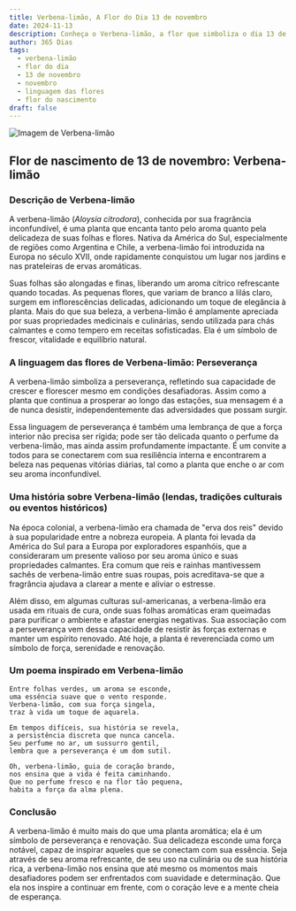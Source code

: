 ```yaml
---
title: Verbena-limão, A Flor do Dia 13 de novembro
date: 2024-11-13
description: Conheça o Verbena-limão, a flor que simboliza o dia 13 de novembro e seu significado 'Perseverança'. Explore a beleza e o simbolismo desta flor encantadora.
author: 365 Dias
tags:
  - verbena-limão
  - flor do dia
  - 13 de novembro
  - novembro
  - linguagem das flores
  - flor do nascimento
draft: false
---
```


![Imagem de Verbena-limão](https://cdn.pixabay.com/photo/2020/05/16/19/40/lemon-verbena-5178934_1280.jpg#center)


## Flor de nascimento de 13 de novembro: Verbena-limão

### Descrição de Verbena-limão

A verbena-limão (_Aloysia citrodora_), conhecida por sua fragrância inconfundível, é uma planta que encanta tanto pelo aroma quanto pela delicadeza de suas folhas e flores. Nativa da América do Sul, especialmente de regiões como Argentina e Chile, a verbena-limão foi introduzida na Europa no século XVII, onde rapidamente conquistou um lugar nos jardins e nas prateleiras de ervas aromáticas.

Suas folhas são alongadas e finas, liberando um aroma cítrico refrescante quando tocadas. As pequenas flores, que variam de branco a lilás claro, surgem em inflorescências delicadas, adicionando um toque de elegância à planta. Mais do que sua beleza, a verbena-limão é amplamente apreciada por suas propriedades medicinais e culinárias, sendo utilizada para chás calmantes e como tempero em receitas sofisticadas. Ela é um símbolo de frescor, vitalidade e equilíbrio natural.

### A linguagem das flores de Verbena-limão: Perseverança

A verbena-limão simboliza a perseverança, refletindo sua capacidade de crescer e florescer mesmo em condições desafiadoras. Assim como a planta que continua a prosperar ao longo das estações, sua mensagem é a de nunca desistir, independentemente das adversidades que possam surgir.

Essa linguagem de perseverança é também uma lembrança de que a força interior não precisa ser rígida; pode ser tão delicada quanto o perfume da verbena-limão, mas ainda assim profundamente impactante. É um convite a todos para se conectarem com sua resiliência interna e encontrarem a beleza nas pequenas vitórias diárias, tal como a planta que enche o ar com seu aroma inconfundível.

### Uma história sobre Verbena-limão (lendas, tradições culturais ou eventos históricos)

Na época colonial, a verbena-limão era chamada de "erva dos reis" devido à sua popularidade entre a nobreza europeia. A planta foi levada da América do Sul para a Europa por exploradores espanhóis, que a consideraram um presente valioso por seu aroma único e suas propriedades calmantes. Era comum que reis e rainhas mantivessem sachês de verbena-limão entre suas roupas, pois acreditava-se que a fragrância ajudava a clarear a mente e aliviar o estresse.

Além disso, em algumas culturas sul-americanas, a verbena-limão era usada em rituais de cura, onde suas folhas aromáticas eram queimadas para purificar o ambiente e afastar energias negativas. Sua associação com a perseverança vem dessa capacidade de resistir às forças externas e manter um espírito renovado. Até hoje, a planta é reverenciada como um símbolo de força, serenidade e renovação.

### Um poema inspirado em Verbena-limão

```
Entre folhas verdes, um aroma se esconde,  
uma essência suave que o vento responde.  
Verbena-limão, com sua força singela,  
traz à vida um toque de aquarela.  

Em tempos difíceis, sua história se revela,  
a persistência discreta que nunca cancela.  
Seu perfume no ar, um sussurro gentil,  
lembra que a perseverança é um dom sutil.  

Oh, verbena-limão, guia de coração brando,  
nos ensina que a vida é feita caminhando.  
Que no perfume fresco e na flor tão pequena,  
habita a força da alma plena.  
```

### Conclusão

A verbena-limão é muito mais do que uma planta aromática; ela é um símbolo de perseverança e renovação. Sua delicadeza esconde uma força notável, capaz de inspirar aqueles que se conectam com sua essência. Seja através de seu aroma refrescante, de seu uso na culinária ou de sua história rica, a verbena-limão nos ensina que até mesmo os momentos mais desafiadores podem ser enfrentados com suavidade e determinação. Que ela nos inspire a continuar em frente, com o coração leve e a mente cheia de esperança.